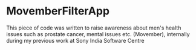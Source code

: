 # MovemberFilterApp
This piece of code was written to raise awareness about men's health issues such as prostate cancer, mental issues etc. (Movember), internally during my previous work at Sony India Software Centre
